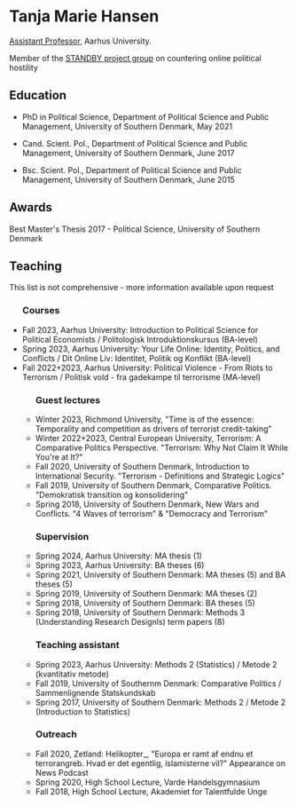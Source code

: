 <html>
<body>

<h1>Tanja Marie Hansen</h1>

<p> <a href="https://pure.au.dk/portal/da/persons/tanja-marie-hansen(61dfb000-a445-4d3b-876b-1d4331fa1547).html">Assistant Professor</a>, Aarhus University.</p>
<p2>Member of the <a href="https://ps.au.dk/forskning/forskningsprojekter/standby/participants">STANDBY project group</a> on countering online political hostility </p2>


 <h2>Education</h2>
 
 <ul>
  <li>PhD in Political Science, Department of Political Science and Public Management, University of Southern Denmark, May 2021</li>
   <p> </p>
  <li>Cand. Scient. Pol., Department of Political Science and Public Management, University of Southern Denmark, June 2017</li>
   <p> </p>
  <li>Bsc. Scient. Pol., Department of Political Science and Public Management, University of Southern Denmark, June 2015</li>
 </ul>
  
  <h2>Awards</h2>
  <p>Best Master's Thesis 2017 - Political Science, University of Southern Denmark<p>
 
 <h2>Teaching</h2>
 <p>This list is not comprehensive - more information available upon request</p>

<ul>
<h3>Courses</h3>
<li> Fall 2023, Aarhus University: Introduction to Political Science for Political Economists / Politologisk Introduktionskursus (BA-level)</li>
<li> Spring 2023, Aarhus University: Your Life Online: Identity, Politics, and Conflicts / Dit Online Liv: Identitet, Politik og Konflikt (BA-level)</li>
 <li> Fall 2022+2023, Aarhus University: Political Violence - From Riots to Terrorism / Politisk vold - fra gadekampe til terrorisme (MA-level)</li>
 
 <ul>
  <h3>Guest lectures</h3>
  <li> Winter 2023, Richmond University, "Time is of the essence: Temporality and competition as drivers of terrorist credit-taking"</li>
  <li> Winter 2022+2023, Central European University, Terrorism: A Comparative Politics Perspective. "Terrorism: Why Not Claim It While You're at It?"</li>
  <li> Fall 2020, University of Southern Denmark, Introduction to International Security. "Terrorism - Definitions and Strategic Logics"</li>
  <li> Fall 2019, University of Southern Denmark, Comparative Politics. "Demokratisk transition og konsolidering"</li>
  <li> Spring 2018, University of Southern Denmark, New Wars and Conflicts. "4 Waves of terrorism" & "Democracy and Terrorism"</li>
  
  <h3>Supervision</h3>
  <li> Spring 2024, Aarhus University: MA thesis (1)</li>
  <li> Spring 2023, Aarhus University: BA theses (6)</li>
  <li> Spring 2021, University of Southern Denmark: MA theses (5) and BA theses (5)</li>
  <li> Spring 2019, University of Southern Denmark: MA theses (2)
  <li> Spring 2018, University of Southern Denmark: BA theses (5)
  <li> Spring 2018, University of Southern Denmark: Methods 3 (Understanding Research Designls) term papers (8)
   
  <h3>Teaching assistant</h3>
  <li> Spring 2023, Aarhus University: Methods 2 (Statistics) / Metode 2 (kvantitativ metode)</li>
  <li> Fall 2019, University of Southernm Denmark: Comparative Politics / Sammenlignende Statskundskab</li>
  <li> Spring 2017, University of Southern Denmark: Methods 2 / Metode 2 (Introduction to Statistics)</li>
  <h3>Outreach</h3>
  <li> Fall 2020, Zetland: Helikopter_, "Europa er ramt af endnu et terrorangreb. Hvad er det egentlig, islamisterne vil?" Appearance on News Podcast</li>
  <li> Spring 2020, High School Lecture, Varde Handelsgymnasium</li>
  <li> Fall 2018, High School Lecture, Akademiet for Talentfulde Unge</li>
 



